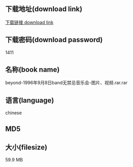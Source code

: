## 下载地址(download link)
[下载链接 download link](https://voluble-croquembouche-d321dc.netlify.app/?s=beyond-1996%E5%B9%B49%E6%9C%888%E6%97%A5band%E6%97%A0%E7%A6%81%E5%BF%8C%E9%9F%B3%E4%B9%90%E4%BC%9A-%E5%9B%BE%E7%89%87%E3%80%81%E8%A7%86%E9%A2%91.rar)

## 下载密码(download password)
1411

## 名称(book name)
beyond-1996年9月8日band无禁忌音乐会-图片、视频.rar.rar

## 语言(language)
chinese

## MD5


## 大小(filesize)
59.9 MB
